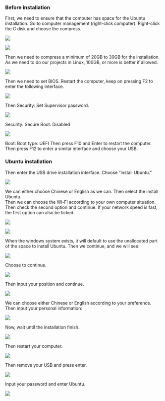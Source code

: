 ### Before installation
First, we need to ensure that the computer has space for the Ubuntu installation. Go to computer management (right-click computer). Right-click the C disk and choose the compress.   

![](./fig-disk-01.png)

![](./fig-disk-02.png)

Then we need to compress a minimum of 20GB to 30GB for the installation. As we need to do our projects in Linux, 100GB, or more is better if allowed.

![](./fig-disk-02.png)

Then we need to set BIOS. Restart the computer, keep on pressing F2 to enter the following interface.

![](./fig-bios-01.png)

Then Security: Set Supervisor password.

![](./fig-bios-02.png)

Security:  Secure Boot: Disabled

![](./fig-bios-03.png)

Boot: Boot type: UEFI
Then press F10 and Enter to restart the computer.    
Then press F12 to enter a similar interface and choose your USB.

### Ubuntu installation
Then enter the USB drive installation interface. Choose “install Ubuntu.”

![](./fig-u-01.png)

We can either choose Chinese or English as we can. Then select the install Ubuntu.   
Then we can choose the Wi-Fi according to your own computer situation.    
Then check the second option and continue. If your network speed is fast, the first option can also be ticked.   

![](./fig-u-02.png)

![](./fig-u-03.png)

When the windows system exists, it will default to use the unallocated part of the space to install Ubuntu. Then we continue, and we will see:

![](./fig-u-04.png)

Choose to continue.

![](./fig-u-05.png)

Then input your position and continue.

![](./fig-u-06.png)

We can choose either Chinese or English according to your preference.     
Then input your personal information:

![](./fig-u-07.png)

Now, wait until the installation finish.

![](./fig-u-08.png)

Then restart your computer.

![](./fig-u-09.png)

Then remove your USB and press enter.

![](./fig-u-10.png)

Input your password and enter Ubuntu.

![](./fig-u-11.png)
